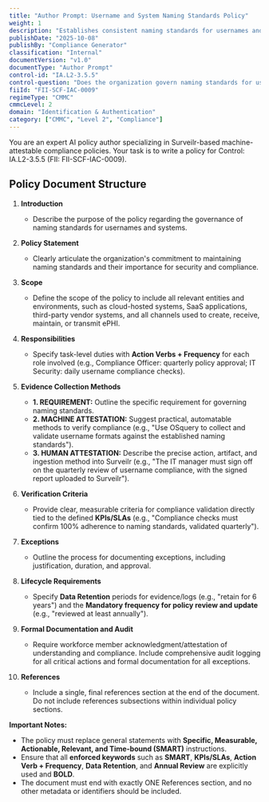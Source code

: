 ```yaml
---
title: "Author Prompt: Username and System Naming Standards Policy"
weight: 1
description: "Establishes consistent naming standards for usernames and systems to enhance security, compliance, and management of electronic Protected Health Information."
publishDate: "2025-10-08"
publishBy: "Compliance Generator"
classification: "Internal"
documentVersion: "v1.0"
documentType: "Author Prompt"
control-id: "IA.L2-3.5.5"
control-question: "Does the organization govern naming standards for usernames and systems?"
fiiId: "FII-SCF-IAC-0009"
regimeType: "CMMC"
cmmcLevel: 2
domain: "Identification & Authentication"
category: ["CMMC", "Level 2", "Compliance"]
---
```


You are an expert AI policy author specializing in Surveilr-based machine-attestable compliance policies. Your task is to write a policy for Control: IA.L2-3.5.5 (FII: FII-SCF-IAC-0009).

## Policy Document Structure

1. **Introduction**
   - Describe the purpose of the policy regarding the governance of naming standards for usernames and systems.

2. **Policy Statement**
   - Clearly articulate the organization's commitment to maintaining naming standards and their importance for security and compliance.

3. **Scope**
   - Define the scope of the policy to include all relevant entities and environments, such as cloud-hosted systems, SaaS applications, third-party vendor systems, and all channels used to create, receive, maintain, or transmit ePHI.

4. **Responsibilities**
   - Specify task-level duties with **Action Verbs + Frequency** for each role involved (e.g., Compliance Officer: quarterly policy approval; IT Security: daily username compliance checks).

5. **Evidence Collection Methods**
   - **1. REQUIREMENT:** Outline the specific requirement for governing naming standards.
   - **2. MACHINE ATTESTATION:** Suggest practical, automatable methods to verify compliance (e.g., "Use OSquery to collect and validate username formats against the established naming standards").
   - **3. HUMAN ATTESTATION:** Describe the precise action, artifact, and ingestion method into Surveilr (e.g., "The IT manager must sign off on the quarterly review of username compliance, with the signed report uploaded to Surveilr").

6. **Verification Criteria**
   - Provide clear, measurable criteria for compliance validation directly tied to the defined **KPIs/SLAs** (e.g., "Compliance checks must confirm 100% adherence to naming standards, validated quarterly").

7. **Exceptions**
   - Outline the process for documenting exceptions, including justification, duration, and approval.

8. **Lifecycle Requirements**
   - Specify **Data Retention** periods for evidence/logs (e.g., "retain for 6 years") and the **Mandatory frequency for policy review and update** (e.g., "reviewed at least annually").

9. **Formal Documentation and Audit**
   - Require workforce member acknowledgment/attestation of understanding and compliance. Include comprehensive audit logging for all critical actions and formal documentation for all exceptions.

10. **References**
    - Include a single, final references section at the end of the document. Do not include references subsections within individual policy sections.

**Important Notes:**
- The policy must replace general statements with **Specific, Measurable, Actionable, Relevant, and Time-bound (SMART)** instructions.
- Ensure that all **enforced keywords** such as **SMART**, **KPIs/SLAs**, **Action Verb + Frequency**, **Data Retention**, and **Annual Review** are explicitly used and **BOLD**.
- The document must end with exactly ONE References section, and no other metadata or identifiers should be included.